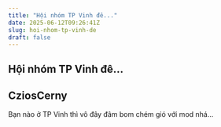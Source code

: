 ```yaml
---
title: "Hội nhóm TP Vinh đê..."
date: 2025-06-12T09:26:41Z
slug: hoi-nhom-tp-vinh-de
draft: false
---
```


## Hội nhóm TP Vinh đê...

## CziosCerny

Bạn nào ở TP Vinh thì vô đây đâm bom chém gió với mod nhá...